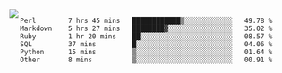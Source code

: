 

<a href="https://github.com/anuraghazra/github-readme-stats">
  <img align="left" src="https://github-readme-stats.vercel.app/api?username=kfly8&count_private=true&show_icons=true&theme=calm" />
</a>


<!--START_SECTION:waka-->

```text
Perl        7 hrs 45 mins   ████████████▒░░░░░░░░░░░░   49.78 %
Markdown    5 hrs 27 mins   ████████▓░░░░░░░░░░░░░░░░   35.02 %
Ruby        1 hr 20 mins    ██░░░░░░░░░░░░░░░░░░░░░░░   08.57 %
SQL         37 mins         █░░░░░░░░░░░░░░░░░░░░░░░░   04.06 %
Python      15 mins         ▒░░░░░░░░░░░░░░░░░░░░░░░░   01.64 %
Other       8 mins          ▒░░░░░░░░░░░░░░░░░░░░░░░░   00.91 %
```

<!--END_SECTION:waka-->
